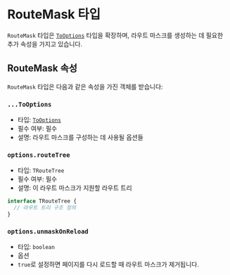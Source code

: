 # RouteMask 타입

`RouteMask` 타입은 [`ToOptions`](./ToOptionsType.md) 타입을 확장하며, 라우트 마스크를 생성하는 데 필요한 추가 속성을 가지고 있습니다.


## RouteMask 속성

`RouteMask` 타입은 다음과 같은 속성을 가진 객체를 받습니다:


### `...ToOptions`

- 타입: [`ToOptions`](./ToOptionsType.md)
- 필수 여부: 필수
- 설명: 라우트 마스크를 구성하는 데 사용될 옵션들


### `options.routeTree`

- 타입: `TRouteTree`
- 필수 여부: 필수
- 설명: 이 라우트 마스크가 지원할 라우트 트리

```typescript
interface TRouteTree {
  // 라우트 트리 구조 정의
}
```


### `options.unmaskOnReload`

- 타입: `boolean`
- 옵션
- `true`로 설정하면 페이지를 다시 로드할 때 라우트 마스크가 제거됩니다.


